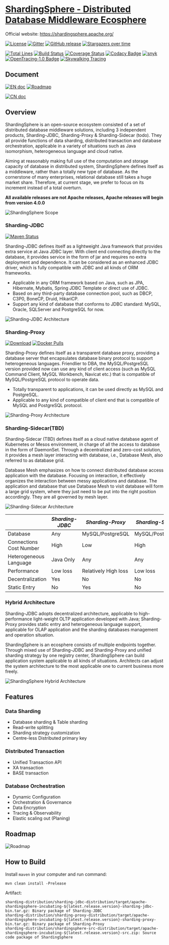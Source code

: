 # [ShardingSphere - Distributed Database Middleware Ecosphere](https://shardingsphere.apache.org/)

Official website: https://shardingsphere.apache.org/

[![License](https://img.shields.io/badge/license-Apache%202-4EB1BA.svg)](https://www.apache.org/licenses/LICENSE-2.0.html)
[![Gitter](https://badges.gitter.im/shardingsphere/shardingsphere.svg)](https://gitter.im/shardingsphere/Lobby)
[![GitHub release](https://img.shields.io/github/release/apache/incubator-shardingsphere.svg)](https://github.com/apache/incubator-shardingsphere/releases)
[![Stargazers over time](https://starchart.cc/apache/incubator-shardingsphere.svg)](https://starchart.cc/apache/incubator-shardingsphere)

[![Total Lines](https://tokei.rs/b1/github/apache/incubator-shardingsphere?category=lines)](https://github.com/apache/incubator-shardingsphere)
[![Build Status](https://travis-ci.org/apache/incubator-shardingsphere.svg?branch=dev)](https://travis-ci.org/apache/incubator-shardingsphere)
[![Coverage Status](https://coveralls.io/repos/github/apache/incubator-shardingsphere/badge.svg?branch=dev)](https://coveralls.io/github/apache/incubator-shardingsphere?branch=dev)
[![Codacy Badge](https://api.codacy.com/project/badge/Grade/278600ed40ad48e988ab485b439abbcd)](https://www.codacy.com/app/terrymanu/sharding-sphere?utm_source=github.com&amp;utm_medium=referral&amp;utm_content=sharding-sphere/sharding-sphere&amp;utm_campaign=Badge_Grade)
[![snyk](https://snyk.io/test/github/apache/incubator-shardingsphere/badge.svg?targetFile=pom.xml)](https://snyk.io/test/github/apache/incubator-shardingsphere?targetFile=pom.xml)
[![OpenTracing-1.0 Badge](https://img.shields.io/badge/OpenTracing--1.0-enabled-blue.svg)](http://opentracing.io)
[![Skywalking Tracing](https://img.shields.io/badge/Skywalking%20Tracing-enable-brightgreen.svg)](https://github.com/apache/skywalking)

## Document

[![EN doc](https://img.shields.io/badge/document-English-blue.svg)](https://shardingsphere.apache.org/document/current/en/overview/)
[![Roadmap](https://img.shields.io/badge/roadmap-English-blue.svg)](ROADMAP.md)

[![CN doc](https://img.shields.io/badge/文档-中文版-blue.svg)](https://shardingsphere.apache.org/document/current/cn/overview/)

## Overview

ShardingSphere is an open-source ecosystem consisted of a set of distributed database middleware solutions, including 3 independent products, Sharding-JDBC, Sharding-Proxy & Sharding-Sidecar (todo). 
They all provide functions of data sharding, distributed transaction and database orchestration, applicable in a variety of situations such as Java isomorphism, heterogeneous language and cloud native. 

Aiming at reasonably making full use of the computation and storage capacity of database in distributed system, ShardingSphere defines itself as a middleware, rather than a totally new type of database. 
As the cornerstone of many enterprises, relational database still takes a huge market share. 
Therefore, at current stage, we prefer to focus on its increment instead of a total overturn.

__All available releases are not Apache releases, Apache releases will begin from version 4.0.0__

![ShardingSphere Scope](https://shardingsphere.apache.org//document/current/img/shardingsphere-scope_en.png)

### Sharding-JDBC

[![Maven Status](https://maven-badges.herokuapp.com/maven-central/org.apache.shardingsphere/sharding-jdbc/badge.svg)](https://mvnrepository.com/artifact/org.apache.shardingsphere/sharding-jdbc)

Sharding-JDBC defines itself as a lightweight Java framework that provides extra service at Java JDBC layer. 
With client end connecting directly to the database, it provides service in the form of jar and requires no extra deployment and dependence. 
It can be considered as an enhanced JDBC driver, which is fully compatible with JDBC and all kinds of ORM frameworks.

* Applicable in any ORM framework based on Java, such as JPA, Hibernate, Mybatis, Spring JDBC Template or direct use of JDBC.
* Based on any third-party database connection pool, such as DBCP, C3P0, BoneCP, Druid, HikariCP.
* Support any kind of database that conforms to JDBC standard: MySQL, Oracle, SQLServer and PostgreSQL for now.

![Sharding-JDBC Architecture](https://shardingsphere.apache.org//document/current/img/sharding-jdbc-brief.png)

### Sharding-Proxy

[![Download](https://img.shields.io/badge/release-download-orange.svg)](https://www.apache.org/dyn/closer.cgi?path=incubator/shardingsphere/4.0.0-RC1/apache-shardingsphere-incubating-4.0.0-RC1-sharding-proxy-bin.tar.gz)
[![Docker Pulls](https://img.shields.io/docker/pulls/shardingsphere/sharding-proxy.svg)](https://store.docker.com/community/images/shardingsphere/sharding-proxy)

Sharding-Proxy defines itself as a transparent database proxy, providing a database server that encapsulates database binary protocol to support heterogeneous languages. 
Friendlier to DBA, the MySQL/PostgreSQL version provided now can use any kind of client access (such as MySQL Command Client, MySQL Workbench, Navicat etc.) that is compatible of MySQL/PostgreSQL protocol to operate data.

* Totally transparent to applications, it can be used directly as MySQL and PostgreSQL.
* Applicable to any kind of compatible of client end that is compatible of MySQL and PostgreSQL protocol.

![Sharding-Proxy Architecture](https://shardingsphere.apache.org//document/current/img/sharding-proxy-brief_v2.png)

### Sharding-Sidecar(TBD)

Sharding-Sidecar (TBD) defines itself as a cloud native database agent of Kubernetes or Mesos environment, in charge of all the access to database in the form of DaemonSet. 
Through a decentralized and zero-cost solution, it provides a mesh layer interacting with database, i.e., Database Mesh, also referred to as database grid.

Database Mesh emphasizes on how to connect distributed database access application with the database. 
Focusing on interaction, it effectively organizes the interaction between messy applications and database. 
The application and database that use Database Mesh to visit database will form a large grid system, where they just need to be put into the right position accordingly. 
They are all governed by mesh layer.

![Sharding-Sidecar Architecture](https://shardingsphere.apache.org//document/current/img/sharding-sidecar-brief_v2.png)

|                         | *Sharding-JDBC* | *Sharding-Proxy*     | *Sharding-Sidecar* |
| ----------------------- | --------------- | -------------------- | ------------------ |
| Database                | Any             | MySQL/PostgreSQL     | MySQL/PostgreSQL   |
| Connections Cost Number | High            | Low                  | High               |
| Heterogeneous Language  | Java Only       | Any                  | Any                |
| Performance             | Low loss        | Relatively High loss | Low loss           |
| Decentralization        | Yes             | No                   | No                 |
| Static Entry            | No              | Yes                  | No                 |

### Hybrid Architecture

Sharding-JDBC adopts decentralized architecture, applicable to high-performance light-weight OLTP application developed with Java; 
Sharding-Proxy provides static entry and heterogeneous language support, applicable for OLAP application and the sharding databases management and operation situation.

ShardingSphere is an ecosphere consists of multiple endpoints together.
Through mixed use of Sharding-JDBC and Sharding-Proxy and unified sharding strategy by one registry center, ShardingSphere can build application system applicable to all kinds of situations. 
Architects can adjust the system architecture to the most applicable one to current business more freely.

![ShardingSphere Hybrid Architecture](https://shardingsphere.apache.org//document/current/img/shardingsphere-hybrid.png)

## Features

### Data Sharding

* Database sharding & Table sharding
* Read-write splitting
* Sharding strategy customization
* Centre-less Distributed primary key

### Distributed Transaction

* Unified Transaction API
* XA transaction
* BASE transaction

### Database Orchestration

* Dynamic Configuration
* Orchestration & Governance
* Data Encryption
* Tracing & Observability
* Elastic scaling out (Planing)

## Roadmap

![Roadmap](https://shardingsphere.apache.org//document/current/img/shardingsphere-roadmap_en.png)

## How to Build

Install `maven` in your computer and run command:

```shell
mvn clean install -Prelease
``` 

Artifact:

```
sharding-distribution/sharding-jdbc-distribution/target/apache-shardingsphere-incubating-${latest.release.version}-sharding-jdbc-bin.tar.gz: Binary package of Sharding-JDBC
sharding-distribution/sharding-proxy-distribution/target/apache-shardingsphere-incubating-${latest.release.version}-sharding-proxy-bin.tar.gz: Binary package of Sharding-Proxy
sharding-distribution/shardingsphere-src-distribution/target/apache-shardingsphere-incubating-${latest.release.version}-src.zip: Source code package of ShardingSphere
```
